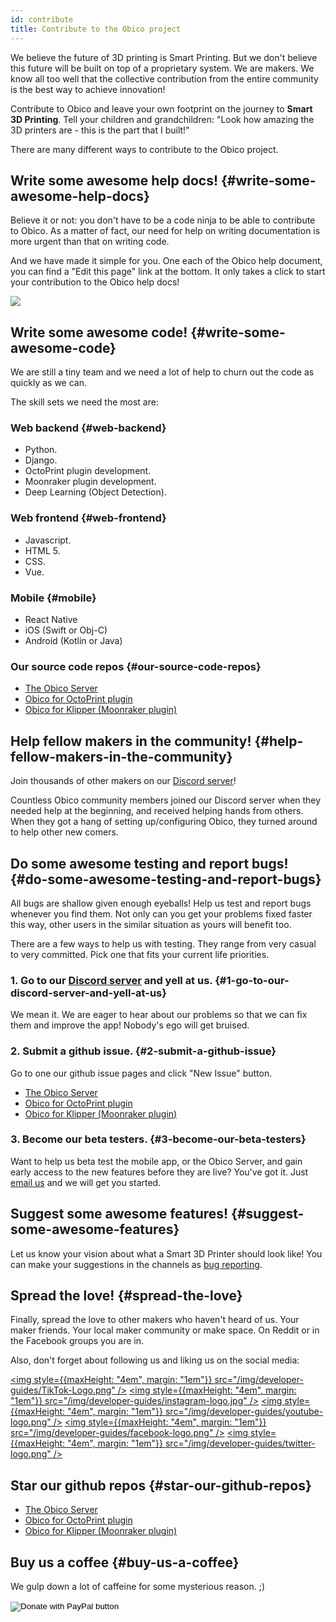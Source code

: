 ```yaml
---
id: contribute
title: Contribute to the Obico project
---
```


We believe the future of 3D printing is Smart Printing. But we don't believe this future will be built on top of a proprietary system. We are makers. We know all too well that the collective contribution from the entire community is the best way to achieve innovation!

Contribute to Obico and leave your own footprint on the journey to **Smart 3D Printing**. Tell your children and grandchildren: "Look how amazing the 3D printers are - this is the part that I built!"

There are many different ways to contribute to the Obico project.

## Write some awesome help docs! {#write-some-awesome-help-docs}

Believe it or not: you don't have to be a code ninja to be able to contribute to Obico. As a matter of fact, our need for help on writing documentation is more urgent than that on writing code.

And we have made it simple for you. One each of the Obico help document, you can find a "Edit this page" link at the bottom. It only takes a click to start your contribution to the Obico help docs!

![](/img/developer-guides/edit-help-doc.jpg)

## Write some awesome code! {#write-some-awesome-code}

We are still a tiny team and we need a lot of help to churn out the code as quickly as we can.

The skill sets we need the most are:

### Web backend {#web-backend}

- Python.
- Django.
- OctoPrint plugin development.
- Moonraker plugin development.
- Deep Learning (Object Detection).

### Web frontend {#web-frontend}

- Javascript.
- HTML 5.
- CSS.
- Vue.

### Mobile {#mobile}

- React Native
- iOS (Swift or Obj-C)
- Android (Kotlin or Java)

### Our source code repos {#our-source-code-repos}

- [The Obico Server](https://github.com/TheSpaghettiDetective/obico-server)
- [Obico for OctoPrint plugin](https://github.com/TheSpaghettiDetective/OctoPrint-Obico)
- [Obico for Klipper (Moonraker plugin)](https://github.com/TheSpaghettiDetective/moonraker-obico)

## Help fellow makers in the community! {#help-fellow-makers-in-the-community}

Join thousands of other makers on our [Discord server](https://obico.io/discord)!

Countless Obico community members joined our Discord server when they needed help at the beginning, and received helping hands from others. When they got a hang of setting up/configuring Obico, they turned around to help other new comers.

## Do some awesome testing and report bugs! {#do-some-awesome-testing-and-report-bugs}

All bugs are shallow given enough eyeballs! Help us test and report bugs whenever you find them. Not only can you get your problems fixed faster this way, other users in the similar situation as yours will benefit too.

There are a few ways to help us with testing. They range from very casual to very committed. Pick one that fits your current life priorities.

### 1. Go to our [Discord server](https://obico.io/discord) and yell at us. {#1-go-to-our-discord-server-and-yell-at-us}

We mean it. We are eager to hear about our problems so that we can fix them and improve the app! Nobody's ego will get bruised.

### 2. Submit a github issue. {#2-submit-a-github-issue}

Go to one our github issue pages and click "New Issue" button.

- [The Obico Server](https://github.com/TheSpaghettiDetective/obico-server/issues)
- [Obico for OctoPrint plugin](https://github.com/TheSpaghettiDetective/OctoPrint-Obico/issues)
- [Obico for Klipper (Moonraker plugin)](https://github.com/TheSpaghettiDetective/moonraker-obico/issues)

### 3. Become our beta testers. {#3-become-our-beta-testers}

Want to help us beta test the mobile app, or the Obico Server, and gain early access to the new features before they are live? You've got it. Just [email us](mailto:support@obico.io) and we will get you started.

## Suggest some awesome features! {#suggest-some-awesome-features}

Let us know your vision about what a Smart 3D Printer should look like! You can make your suggestions in the channels as [bug reporting](#do-some-awesome-testing-and-report-bugs).

## Spread the love! {#spread-the-love}

Finally, spread the love to other makers who haven't heard of us. Your maker friends. Your local maker community or make space. On Reddit or in the Facebook groups you are in.

Also, don't forget about following us and liking us on the social media:

<a href="https://www.tiktok.com/@obico.io"><img style={{maxHeight: "4em", margin: "1em"}} src="/img/developer-guides/TikTok-Logo.png" /></a>
<a href="https://www.instagram.com/obico.io/"><img style={{maxHeight: "4em", margin: "1em"}} src="/img/developer-guides/instagram-logo.jpg" /></a>
<a href="https://www.youtube.com/channel/UCbAJcR6t5lrdZ1JXjPPRjGA"><img style={{maxHeight: "4em", margin: "1em"}} src="/img/developer-guides/youtube-logo.png" /></a>
<a href="https://www.facebook.com/obico.io/"><img style={{maxHeight: "4em", margin: "1em"}} src="/img/developer-guides/facebook-logo.png" /></a>
<a href="https://twitter.com/obico_io"><img style={{maxHeight: "4em", margin: "1em"}} src="/img/developer-guides/twitter-logo.png" /></a>

## Star our github repos {#star-our-github-repos}

- [The Obico Server](https://github.com/TheSpaghettiDetective/obico-server/)
- [Obico for OctoPrint plugin](https://github.com/TheSpaghettiDetective/OctoPrint-Obico/)
- [Obico for Klipper (Moonraker plugin)](https://github.com/TheSpaghettiDetective/moonraker-obico/)

## Buy us a coffee {#buy-us-a-coffee}

We gulp down a lot of caffeine for some mysterious reason. ;)

<form action="https://www.paypal.com/donate" method="post" target="_top">
<input type="hidden" name="hosted_button_id" value="6MWLR4UJPJFGY" />
<input type="image" src="https://www.paypalobjects.com/en_US/i/btn/btn_donateCC_LG.gif" border="0" name="submit" title="PayPal - The safer, easier way to pay online!" alt="Donate with PayPal button" />
<img alt="" border="0" src="https://www.paypal.com/en_US/i/scr/pixel.gif" width="1" height="1" />
</form>